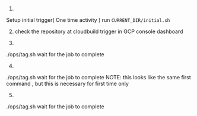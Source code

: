 1.
Setup initial trigger( One time activity )
run `CURRENT_DIR/initial.sh`

2. check the repository at cloudbuild trigger in GCP console dashboard


3.
./ops/tag.sh <setup-env>
wait for the job to complete

4.
./ops/tag.sh <setup-env>
wait for the job to complete
NOTE: this looks like the same first command , but this is necessary for first time only

5.
./ops/tag.sh <dev>
wait for the job to complete

